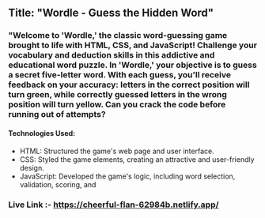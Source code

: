 ## Title: "Wordle - Guess the Hidden Word"

### "Welcome to 'Wordle,' the classic word-guessing game brought to life with HTML, CSS, and JavaScript! Challenge your vocabulary and deduction skills in this addictive and educational word puzzle. In 'Wordle,' your objective is to guess a secret five-letter word. With each guess, you'll receive feedback on your accuracy: letters in the correct position will turn green, while correctly guessed letters in the wrong position will turn yellow. Can you crack the code before running out of attempts?

#### Technologies Used:

- HTML: Structured the game's web page and user interface.
- CSS: Styled the game elements, creating an attractive and user-friendly design.
- JavaScript: Developed the game's logic, including word selection, validation, scoring, and

### Live Link :- https://cheerful-flan-62984b.netlify.app/

